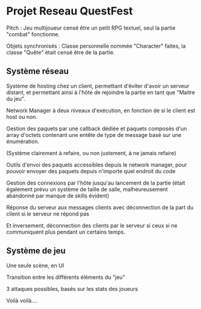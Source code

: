 # Projet Reseau QuestFest

Pitch : Jeu multijoueur censé être un petit RPG textuel, seul la partie "combat" fonctionne.

Objets synchronisés : Classe personnelle nommée "Character" faites, la classe "Quête" était censé être de la partie.


## Système réseau

Système de hosting chez un client, permettant d'éviter d'avoir un serveur distant, et permettant ainsi à l'hôte de rejoindre 
la partie en tant que "Maitre du jeu". 

Network Manager à deux niveaux d'exécution, en fonction de si le client est host ou non.

Gestion des paquets par une callback dédiée et paquets composés d'un array d'octets contenant une entête de type de message 
basé sur une énumération. 

(Système clairement à refaire, ou non justement, à ne jamais refaire)

Outils d'envoi des paquets accessibles depuis le network manager, pour pouvoir envoyer des paquets depuis n'importe quel endroit du code

Gestion des connexions par l'hôte jusqu'au lancement de la partie (était également prévu un système de taille de salle, malheureusement 
abandonné par manque de skills évident)

Réponse du serveur aux messages clients avec déconnection de la part du client si le serveur ne répond pas

Et inversement, déconnection des clients par le serveur si ceux si ne communiquent plus pendant un certains temps. 


## Système de jeu

Une seule scène, en UI

Transition entre les différents éléments du "jeu" 

3 attaques possibles, basés sur les stats des joueurs

Voilà voilà....
